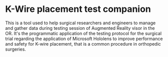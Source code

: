 # K-Wire placement test companion

This is a tool used to help surgical researchers and engineers to manage and gather data during testing session of Augmented Reality visor in the OR.
It's the programmatic application of the testing protocol for the surgical trial regarding the application of Microsoft Hololens to improve performance and safety for K-wire placement, that is a common procedure in orthopedic surgeries.
